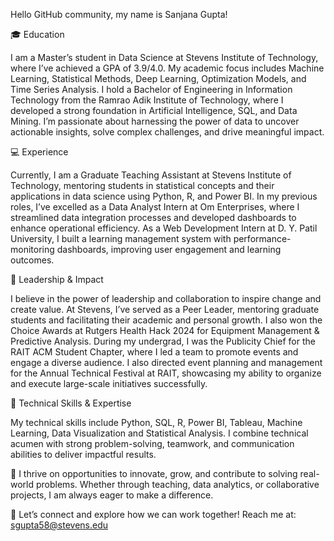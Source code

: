Hello GitHub community, my name is Sanjana Gupta!

🎓 Education

I am a Master’s student in Data Science at Stevens Institute of Technology, where I’ve achieved a GPA of 3.9/4.0. My academic focus includes Machine Learning, Statistical Methods, Deep Learning, Optimization Models, and Time Series Analysis. I hold a Bachelor of Engineering in Information Technology from the Ramrao Adik Institute of Technology, where I developed a strong foundation in Artificial Intelligence, SQL, and Data Mining. I’m passionate about harnessing the power of data to uncover actionable insights, solve complex challenges, and drive meaningful impact.

💻 Experience

Currently, I am a Graduate Teaching Assistant at Stevens Institute of Technology, mentoring students in statistical concepts and their applications in data science using Python, R, and Power BI. In my previous roles, I’ve excelled as a Data Analyst Intern at Om Enterprises, where I streamlined data integration processes and developed dashboards to enhance operational efficiency. As a Web Development Intern at D. Y. Patil University, I built a learning management system with performance-monitoring dashboards, improving user engagement and learning outcomes.

🌟 Leadership & Impact

I believe in the power of leadership and collaboration to inspire change and create value. At Stevens, I’ve served as a Peer Leader, mentoring graduate students and facilitating their academic and personal growth. I also won the Choice Awards at Rutgers Health Hack 2024 for Equipment Management & Predictive Analysis. During my undergrad, I was the Publicity Chief for the RAIT ACM Student Chapter, where I led a team to promote events and engage a diverse audience. I also directed event planning and management for the Annual Technical Festival at RAIT, showcasing my ability to organize and execute large-scale initiatives successfully.

💪 Technical Skills & Expertise

My technical skills include Python, SQL, R, Power BI, Tableau, Machine Learning, Data Visualization and Statistical Analysis. I combine technical acumen with strong problem-solving, teamwork, and communication abilities to deliver impactful results.

🚀 I thrive on opportunities to innovate, grow, and contribute to solving real-world problems. Whether through teaching, data analytics, or collaborative projects, I am always eager to make a difference.

📩 Let’s connect and explore how we can work together! Reach me at: sgupta58@stevens.edu
